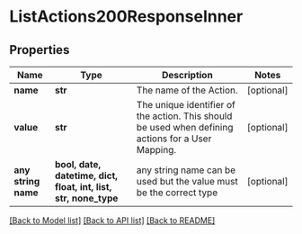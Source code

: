# ListActions200ResponseInner


## Properties
Name | Type | Description | Notes
------------ | ------------- | ------------- | -------------
**name** | **str** | The name of the Action. | [optional] 
**value** | **str** | The unique identifier of the action. This should be used when defining actions for a User Mapping. | [optional] 
**any string name** | **bool, date, datetime, dict, float, int, list, str, none_type** | any string name can be used but the value must be the correct type | [optional]

[[Back to Model list]](../README.md#documentation-for-models) [[Back to API list]](../README.md#documentation-for-api-endpoints) [[Back to README]](../README.md)


